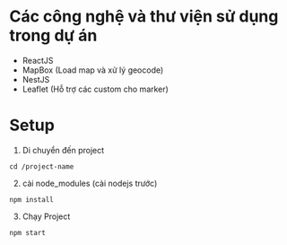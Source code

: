 
# Các công nghệ và thư viện sử dụng trong dự án

- ReactJS
- MapBox (Load map và xử lý geocode)
- NestJS
- Leaflet (Hỗ trợ các custom cho marker)

# Setup
1. Di chuyển đến project
```
cd /project-name
```
2. cài node_modules (cài nodejs trước)
```
npm install
```
3. Chạy Project
```
npm start
```
